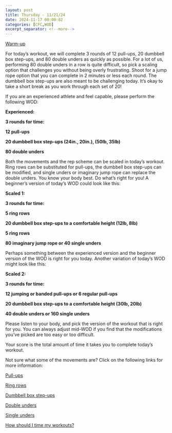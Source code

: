 ```yaml
---
layout: post
title: Thursday - 11/21/24
date: 2024-11-17 00:00:02
categories: [CFC,WOD]
excerpt_separator: <!--more-->
---
```

[Warm-up](https://communityfitnessclub.wixsite.com/website/post/basic-full-body-warm-up)

For today’s workout, we will complete 3 rounds of 12 pull-ups, 20 dumbbell box step-ups, and 80 double unders as quickly as possible. For a lot of us, performing 80 double unders in a row is quite difficult, so pick a scaling option that challenges you without being overly frustrating. Shoot for a jump rope option that you can complete in 2 minutes or less each round. The dumbbell box step-ups are also meant to be challenging today. It’s okay to take a short break as you work through each set of 20!

If you are an experienced athlete and feel capable, please perform the following WOD: 

**Experienced:**

**3 rounds for time:**

**12 pull-ups**

**20 dumbbell box step-ups (24in., 20in.), (50lb, 35lb)**

**80 double unders**
<!--more-->

Both the movements and the rep scheme can be scaled in today’s workout. Ring rows can be substituted for pull-ups, the dumbbell box step-ups can be modified, and single unders or imaginary jump rope can replace the double unders. You know your body best. Do what’s right for you! A beginner’s version of today’s WOD could look like this:

**Scaled 1:**

**3 rounds for time:**

**5 ring rows**

**20 dumbbell box step-ups to a comfortable height (12lb, 8lb)**

**5 ring rows**

**80 imaginary jump rope or 40 single unders**

Perhaps something between the experienced version and the beginner version of the WOD is right for you today. Another variation of today’s WOD might look like this:

**Scaled 2:**

**3 rounds for time:**

**12 jumping or banded pull-ups or 6 regular pull-ups**

**20 dumbbell box step-ups to a comfortable height (30lb, 20lb)**

**40 double unders or 160 single unders**

Please listen to your body, and pick the version of the workout that is right for you. You can always adjust mid-WOD if you find that the modifications you’ve picked are too easy or too difficult.

Your score is the total amount of time it takes you to complete today’s workout. 

Not sure what some of the movements are? Click on the following links for more information:

[Pull-ups](https://communityfitnessclub.wixsite.com/website/post/pull-ups)

[Ring rows](https://communityfitnessclub.wixsite.com/website/post/ring-rows)

[Dumbbell box step-ups](https://communityfitnessclub.wixsite.com/website/post/dumbbell-box-step-ups)

[Double unders](https://communityfitnessclub.wixsite.com/website/post/double-unders)

[Single unders](https://www.youtube.com/watch?v=hCuXYrTOMxI)

[How should I time my workouts?](https://communityfitnessclub.wixsite.com/website/post/how-should-i-time-my-workouts)

